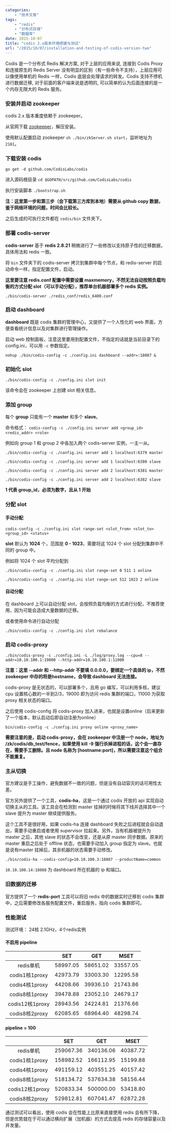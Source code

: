 ```yaml
---
categories:
    - "技术文章"
tags:
    - "redis"
    - "分布式存储"
    - "数据库"
date: 2015-10-07
title: "codis 2.x版本环境搭建与测试"
url: "/2015/10/07/installation-and-testing-of-codis-version-two"
---
```


Codis 是一个分布式 Redis 解决方案, 对于上层的应用来说, 连接到 Codis Proxy 和连接原生的 Redis Server 没有明显的区别（有一些命令不支持），上层应用可以像使用单机的 Redis 一样，Codis 底层会处理请求的转发。Codis 支持不停机进行数据迁移, 对于前面的客户端来说是透明的, 可以简单的认为后面连接的是一个内存无限大的 Redis 服务。

<!--more-->

### 安装并启动 zookeeper

codis 2.x 版本重度依赖于 zookeeper。

从官网下载 [zookeeper](http://zookeeper.apache.org/releases.html)，解压安装。

使用默认配置启动 zookeeper `sh ./bin/zkServer.sh start`，监听地址为 `2181`。

### 下载安装 codis

`go get -d github.com/CodisLabs/codis`

进入源码根目录 `cd $GOPATH/src/github.com/CodisLabs/codis`

执行安装脚本 `./bootstrap.sh`

**注：这里第一步和第三步（会下载第三方库到本地）需要从 github copy 数据，鉴于网络环境的问题，时间会比较长。**

之后生成的可执行文件都在 `codis/bin` 文件夹下。

### 部署 codis-server

**codis-server** 基于 **redis 2.8.21** 稍微进行了一些修改以支持原子性的迁移数据，具体用法和 redis 一致。

将 `bin` 文件夹下的 codis-server 拷贝到集群中每个节点，和 redis-server 的启动命令一样，指定配置文件，启动。

**这里要注意 redis.conf 配置中需要设置 maxmemory，不然无法自动按照负载均衡的方式分配 slot（可以手动分配），推荐单台机器部署多个 redis 实例。**

`./bin/codis-server ./redis_conf/redis_6400.conf`

### 启动 dashboard

**dashboard** 既是 codis 集群的管理中心，又提供了一个人性化的 web 界面，方便查看统计信息以及对集群进行管理操作。

启动 web 控制面板，注意这里要用到配置文件，不指定的话就是当前目录下的 config.ini，可以用 `-c` 参数指定。

`nohup ./bin/codis-config -c ./config.ini dashboard --addr=:18087 &`

### 初始化 slot

`./bin/codis-config -c ./config.ini slot init`

该命令会在 zookeeper 上创建 slot 相关信息。

### 添加 group

每个 **group** 只能有一个 **master** 和多个 **slave**。

命令格式： `codis-config -c ./config.ini server add <group_id> <redis_addr> <role>`

例如向 group 1 和 group 2 中各加入两个 codis-server 实例，一主一从。

`./bin/codis-config -c ./config.ini server add 1 localhost:6379 master`

`./bin/codis-config -c ./config.ini server add 1 localhost:6380 slave`

`./bin/codis-config -c ./config.ini server add 2 localhost:6381 master`

`./bin/codis-config -c ./config.ini server add 2 localhost:6382 slave`

**1 代表 group_id，必须为数字，且从 1 开始**

### 分配 slot

#### 手动分配

`codis-config -c ./config.ini slot range-set <slot_from> <slot_to> <group_id> <status>`

**slot** 默认为 **1024** 个，范围是 **0 - 1023**，需要将这 1024 个 slot 分配到集群中不同的 group 中。

例如将 1024 个 slot 平均分配到 

`./bin/codis-config -c ./config.ini slot range-set 0 511 1 online`

`./bin/codis-config -c ./config.ini slot range-set 512 1023 2 online`

#### 自动分配

在 dashboard 上可以自动分配 slot，会按照负载均衡的方式进行分配，不推荐使用，因为可能会造成大量数据的迁移。

或者使用命令进行自动分配

`./bin/codis-config -c ./config.ini slot rebalance`

### 启动 codis-proxy

`./bin/codis-proxy -c ./config.ini -L ./log/proxy.log --cpu=8 --addr=10.10.100.1:19000 --http-addr=10.10.100.1:11000`

**注意：这里 --addr 和 --http-addr 不要填 0.0.0.0，要绑定一个具体的 ip，不然 zookeeper 中存的将是hostname，会导致 dashboard 无法连接。**

codis-proxy 是无状态的，可以部署多个，且用 go 编写，可以利用多核，建议 cpu 设置核心数的一半到2/3，19000 即为访问 redis 集群的端口，11000 为获取 proxy 相关状态的端口。

之后使用 codis-config 将 codis-proxy 加入进来，也就是设置online（后来更新了一个版本，默认启动后即自动注册为online）

`bin/codis-config -c ./config.ini proxy online <proxy_name>`

**需要注意的是，启动 codis-proxy，会在 zookeeper 中注册一个 node，地址为 /zk/codis/db_test/fence，如果使用 kill -9 强行杀掉进程的话，这个会一直存在，需要手工删除。且 node 名称为 [hostname:port]，所以需要注意这个组合不能重复。**

### 主从切换

官方建议是手工操作，避免数据不一致的问题，但是没有自动容灾的话可用性太差。

官方另外提供了一个工具，**codis-ha**，这是一个通过 codis 开放的 api 实现自动切换主从的工具。该工具会在检测到 master 挂掉的时候将其下线并选择其中一个 slave 提升为 master 继续提供服务。

这个工具不是很好用，如果 codis-ha 连接 dashboard 失败之后进程就会自动退出，需要手动重启或者使用 supervisor 拉起来。另外，当有机器被提升为 master 之后，其他 slave 的状态不会改变，还是从原 master 同步数据。原来的 master 重启之后处于 offline 状态，也需要手动加入 group 指定为 slave。也就是说有master 挂掉后，其余机器的状态需要手动修改。

`./bin/codis-ha --codis-config=10.10.100.3:18087 --productName=common`

`10.10.100.14:18088` 为 dashboard 所在机器的 ip 和端口。

### 旧数据的迁移

官方提供了一个 **redis-port** 工具可以将旧 redis 中的数据实时迁移到 codis 集群中，之后需要修改各服务配置文件，重启服务，指向 codis 集群即可。

### 性能测试

测试环境： 24核 2.1GHz，4个redis实例

#### 不启用 pipeline

| | SET | GET | MSET |
|:--:|:--:|:--:|:--:|
|redis单机|58997.05|58651.02|33557.05|
|codis1核1proxy|42973.79|33003.30|12295.58|
|codis4核1proxy|44208.66|39936.10|21743.86|
|codis8核1proxy|39478.88|23052.10|24679.17|
|codis12核1proxy|28943.56|24224.81|21376.66|
|codis8核2proxy|62085.65|68964.40|48298.74|

#### pipeline = 100

| | SET | GET | MSET |
|:--:|:--:|:--:|:--:|
|redis单机|259067.36|340136.06|40387.72|
|codis1核1proxy|158982.52|166112.95|15199.88|
|codis4核1proxy|491159.12|403551.25|40157.42|
|codis8核1proxy|518134.72|537634.38|58156.44|
|codis12核1proxy|520833.34|500000.00|53418.80|
|codis8核2proxy|529812.81|607041.47|62872.28|


通过测试可以看出，使用 codis 会在性能上比原来直接使用 redis 会有所下降，但是优势就在于可以通过横向扩展（加机器）的方式去提高 redis 的存储容量以及并发量。

